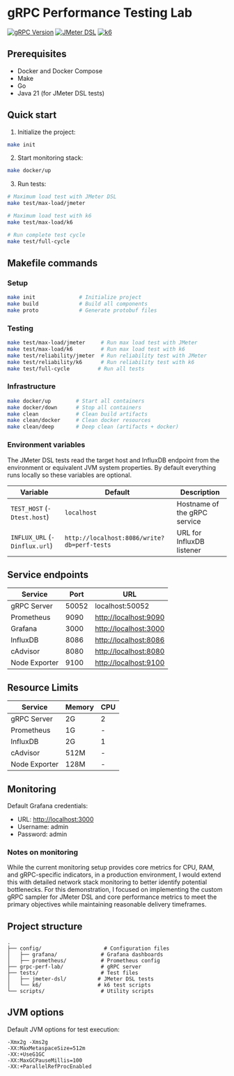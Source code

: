 # gRPC Performance Testing Lab

[![gRPC Version](https://img.shields.io/badge/gRPC-v1.67.1-blue)](https://grpc.io/)
[![JMeter DSL](https://img.shields.io/badge/JMeter-DSL-blue)](https://github.com/abstracta/jmeter-java-dsl)
[![k6](https://img.shields.io/badge/k6-0.54.0-blue)](https://k6.io/)

## Prerequisites

- Docker and Docker Compose
- Make
- Go
- Java 21 (for JMeter DSL tests)

## Quick start

1. Initialize the project:

```bash
make init
```

2. Start monitoring stack:

```bash
make docker/up
```

3. Run tests:

```bash
# Maximum load test with JMeter DSL
make test/max-load/jmeter

# Maximum load test with k6
make test/max-load/k6

# Run complete test cycle
make test/full-cycle
```

## Makefile commands

### Setup

```bash
make init              # Initialize project
make build             # Build all components
make proto             # Generate protobuf files
```

### Testing

```bash
make test/max-load/jmeter     # Run max load test with JMeter
make test/max-load/k6         # Run max load test with k6
make test/reliability/jmeter  # Run reliability test with JMeter
make test/reliability/k6      # Run reliability test with k6
make test/full-cycle         # Run all tests
```

### Infrastructure

```bash
make docker/up        # Start all containers
make docker/down      # Stop all containers
make clean            # Clean build artifacts
make clean/docker     # Clean docker resources
make clean/deep       # Deep clean (artifacts + docker)
```

### Environment variables

The JMeter DSL tests read the target host and InfluxDB endpoint from the
environment or equivalent JVM system properties. By default everything runs
locally so these variables are optional.

| Variable | Default | Description |
|----------|---------|-------------|
| `TEST_HOST` (`-Dtest.host`)| `localhost` | Hostname of the gRPC service |
| `INFLUX_URL` (`-Dinflux.url`)| `http://localhost:8086/write?db=perf-tests` | URL for InfluxDB listener |


## Service endpoints

| Service | Port | URL |
|---------|------|-----|
| gRPC Server | 50052 | localhost:50052 |
| Prometheus | 9090 | <http://localhost:9090> |
| Grafana | 3000 | <http://localhost:3000> |
| InfluxDB | 8086 | <http://localhost:8086> |
| cAdvisor | 8080 | <http://localhost:8080> |
| Node Exporter | 9100 | <http://localhost:9100> |

## Resource Limits

| Service | Memory | CPU |
|---------|--------|-----|
| gRPC Server | 2G | 2 |
| Prometheus | 1G | - |
| InfluxDB | 2G | 1 |
| cAdvisor | 512M | - |
| Node Exporter | 128M | - |

## Monitoring

Default Grafana credentials:

- URL: <http://localhost:3000>
- Username: admin
- Password: admin

### Notes on monitoring

While the current monitoring setup provides core metrics for CPU, RAM, and gRPC-specific indicators, in a production environment, I would extend this with detailed network stack monitoring to better identify potential bottlenecks. For this demonstration, I focused on implementing the custom gRPC sampler for JMeter DSL and core performance metrics to meet the primary objectives while maintaining reasonable delivery timeframes.

## Project structure

```
.
├── config/                    # Configuration files
│   ├── grafana/              # Grafana dashboards
│   ├── prometheus/           # Prometheus config
├── grpc-perf-lab/            # gRPC server
├── tests/                    # Test files
│   ├── jmeter-dsl/          # JMeter DSL tests
│   └── k6/                  # k6 test scripts
└── scripts/                  # Utility scripts
```

## JVM options

Default JVM options for test execution:

```
-Xmx2g -Xms2g
-XX:MaxMetaspaceSize=512m
-XX:+UseG1GC
-XX:MaxGCPauseMillis=100
-XX:+ParallelRefProcEnabled
```
